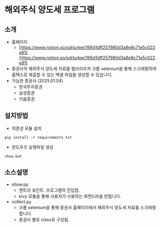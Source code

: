 # 해외주식 양도세 프로그램

## 소개

* 홈페이지
  - [https://www.notion.so/sdrlurker/166d1dff257980d3a8e8c71e5c022e81](https://www.notion.so/sdrlurker/166d1dff257980d3a8e8c71e5c022e81)
* 증권사의 해외주식 양도세 자료를 웹브라우저 크롬 selenium을 통해 스크래핑하여 홈택스로 제출할 수 있는 엑셀 파일을 생성할 수 있습니다.
* 가능한 증권사 (2025.01.04)
  - 한국투자증권
  - 삼성증권
  - 키움증권

## 설치방법

* 의존성 모듈 설치

```shell
pip install -r requirements.txt
```

* 윈도우즈 실행파일 생성

```shell
show.bat
```

## 소스설명

* show.py
  - 엔트리 포인트. 프로그램의 진입점.
  - kivy 모듈을 통해 사용자가 사용하는 화면(UI)을 만듭니다.
* collect.py
  - 크롬 selenium을 통해 증권사 홈페이지에서 해외주식 양도세 자료를 스크래핑 합니다.
  - 증권사 별로 class로 구성됨.
